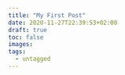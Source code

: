 ```yaml
---
title: "My First Post"
date: 2020-11-27T22:39:53+02:00
draft: true
toc: false
images:
tags: 
  - untagged
---
```


